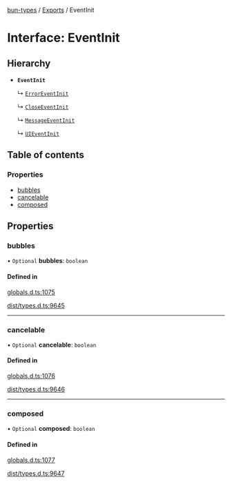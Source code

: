 [bun-types](https://github.com/oven-sh/bun-types/blob/master/api-docs/README.md) / [Exports](https://github.com/oven-sh/bun-types/blob/master/api-docs/modules.md) / EventInit

# Interface: EventInit

## Hierarchy

- **`EventInit`**

  ↳ [`ErrorEventInit`](https://github.com/oven-sh/bun-types/blob/master/api-docs/interfaces/ErrorEventInit.md)

  ↳ [`CloseEventInit`](https://github.com/oven-sh/bun-types/blob/master/api-docs/interfaces/CloseEventInit.md)

  ↳ [`MessageEventInit`](https://github.com/oven-sh/bun-types/blob/master/api-docs/interfaces/MessageEventInit.md)

  ↳ [`UIEventInit`](https://github.com/oven-sh/bun-types/blob/master/api-docs/interfaces/UIEventInit.md)

## Table of contents

### Properties

- [bubbles](https://github.com/oven-sh/bun-types/blob/master/api-docs/interfaces/EventInit.md#bubbles)
- [cancelable](https://github.com/oven-sh/bun-types/blob/master/api-docs/interfaces/EventInit.md#cancelable)
- [composed](https://github.com/oven-sh/bun-types/blob/master/api-docs/interfaces/EventInit.md#composed)

## Properties

### bubbles

• `Optional` **bubbles**: `boolean`

#### Defined in

[globals.d.ts:1075](https://github.com/valgaze/bun-types/blob/6f8dbf8/globals.d.ts#L1075)

[dist/types.d.ts:9645](https://github.com/valgaze/bun-types/blob/6f8dbf8/dist/types.d.ts#L9645)

___

### cancelable

• `Optional` **cancelable**: `boolean`

#### Defined in

[globals.d.ts:1076](https://github.com/valgaze/bun-types/blob/6f8dbf8/globals.d.ts#L1076)

[dist/types.d.ts:9646](https://github.com/valgaze/bun-types/blob/6f8dbf8/dist/types.d.ts#L9646)

___

### composed

• `Optional` **composed**: `boolean`

#### Defined in

[globals.d.ts:1077](https://github.com/valgaze/bun-types/blob/6f8dbf8/globals.d.ts#L1077)

[dist/types.d.ts:9647](https://github.com/valgaze/bun-types/blob/6f8dbf8/dist/types.d.ts#L9647)
